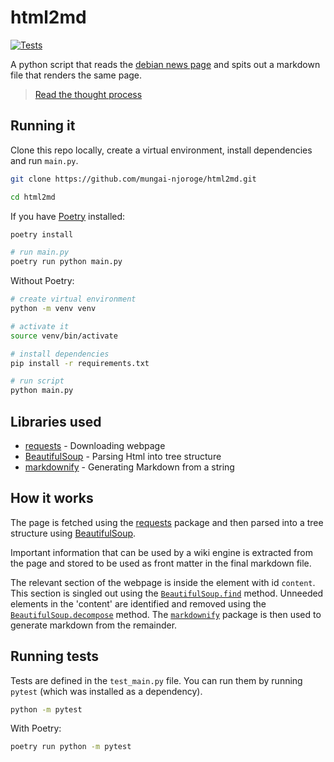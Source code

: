 # html2md

[![Tests](https://github.com/mungai-njoroge/html2md/actions/workflows/run_tests.yml/badge.svg)](https://github.com/mungai-njoroge/html2md/actions/workflows/run_tests.yml)

A python script that reads the [debian news page](https://wiki.debian.org/News) and spits out a markdown file that renders the same page.

> [Read the thought process](https://github.com/mungai-njoroge/html2md/blob/main/thought-process.md)

## Running it

Clone this repo locally, create a virtual environment, install dependencies and run `main.py`.

```sh
git clone https://github.com/mungai-njoroge/html2md.git

cd html2md
```

If you have [Poetry](https://python-poetry.org) installed:

```sh
poetry install

# run main.py
poetry run python main.py
```

Without Poetry:

```sh
# create virtual environment
python -m venv venv

# activate it
source venv/bin/activate

# install dependencies
pip install -r requirements.txt

# run script
python main.py
```

## Libraries used

- [requests](https://pypi.org/project/requests/) - Downloading webpage
- [BeautifulSoup](https://pypi.org/project/beautifulsoup4/) - Parsing Html into tree structure
- [markdownify](https://github.com/matthewwithanm/python-markdownify) - Generating Markdown from a string

## How it works

The page is fetched using the [requests](https://pypi.org/project/requests/) package and then parsed into a tree structure using [BeautifulSoup](https://pypi.org/project/beautifulsoup4/).

Important information that can be used by a wiki engine is extracted from the page and stored to be used as front matter in the final markdown file.

The relevant section of the webpage is inside the element with id `content`. This section is singled out using the [`BeautifulSoup.find`](https://www.crummy.com/software/BeautifulSoup/bs4/doc/#find) method. Unneeded elements in the 'content' are identified and removed using the [`BeautifulSoup.decompose`](https://www.crummy.com/software/BeautifulSoup/bs4/doc/#decompose) method. The [`markdownify`](https://github.com/matthewwithanm/python-markdownify) package is then used to generate markdown from the remainder.

## Running tests

Tests are defined in the `test_main.py` file. You can run them by running `pytest` (which was installed as a dependency).

```sh
python -m pytest
```

With Poetry:

```sh
poetry run python -m pytest
```
